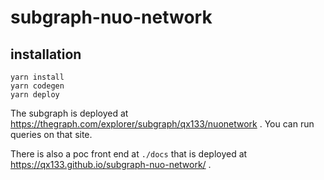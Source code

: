 # subgraph-nuo-network

## installation

```
yarn install
yarn codegen
yarn deploy
```

The subgraph is deployed at https://thegraph.com/explorer/subgraph/qx133/nuonetwork . You can run queries on that site.


There is also a poc front end at `./docs` that is deployed at https://qx133.github.io/subgraph-nuo-network/ .
